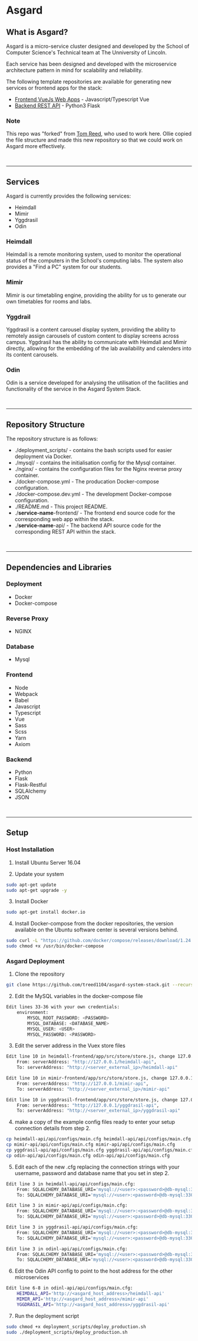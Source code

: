 # Asgard
## What is Asgard?
Asgard is a micro-service cluster designed and developed by the School of Computer Science's Technical team at The Unniversity of Lincoln.

Each service has been designed and developed with the microservice architecture pattern in mind for scalability and reliability.

The following template repositories are available for generating new services or frontend apps for the stack:

- [Frontend VueJs Web Apps](https://github.com/treed1104/template-webpack-vue) - Javascript/Typescript Vue
- [Backend REST API](https://github.com/TReed1104/template-flask-restful) - Python3 Flask

### Note
This repo was "forked" from [Tom Reed](https://github.com/TReed1104/), who used to work here. Ollie copied the file structure
and made this new repository so that we could work on Asgard more effectively.

<br>

---

## Services
Asgard is currently provides the following services:
- Heimdall
- Mimir
- Yggdrasil
- Odin

### Heimdall
Heimdall is a remote monitoring system, used to monitor the operational status of the computers in the School's computing labs. The system also provides a "Find a PC" system for our students.

### Mimir
Mimir is our timetabling engine, providing the ability for us to generate our own timetables for rooms and labs.

### Yggdrail
Yggdrasil is a content carousel display system, providing the ability to remotely assign carousels of custom content to display screens across campus. Yggdrasil has the ability to communicate with Heimdall and Mimir directly, allowing for the embedding of the lab availability and calenders into its content carousels.

### Odin
Odin is a service developed for analysing the utilisation of the facilities and functionality of the service in the Asgard System Stack.

<br>

---

## Repository Structure
The repository structure is as follows:
- ./deployment_scripts/ - contains the bash scripts used for easier deployment via Docker.
- ./mysql/ - contains the initialisation config for the Mysql container.
- ./nginx/ - contains the configuration files for the Nginx reverse proxy container.
- ./docker-compose.yml - The producation Docker-compose configuration.
- ./docker-compose.dev.yml - The development Docker-compose configuration.
- ./README.md - This project README.
- ./**service-name**-frontend/ - The frontend end source code for the corresponding web app within the stack.
- ./**service-name**-api/ - The backend API source code for the corresponding REST API within the stack.

<br>

---

## Dependencies and Libraries
### Deployment
- Docker
- Docker-compose

### Reverse Proxy
- NGINX

### Database
- Mysql

### Frontend
- Node
- Webpack
- Babel
- Javascript
- Typescript
- Vue
- Sass
- Scss
- Yarn
- Axiom

### Backend
- Python
- Flask
- Flask-Restful
- SQLAlchemy
- JSON

<br>

---

## Setup
### Host Installation
1. Install Ubuntu Server 16.04

2. Update your system
```bash
sudo apt-get update
sudo apt-get upgrade -y
```

3. Install Docker
```bash
sudo apt-get install docker.io
```

4. Install Docker-compose from the docker repositories, the version available on the Ubuntu software center is several versions behind.
```bash
sudo curl -L "https://github.com/docker/compose/releases/download/1.24.0/docker-compose-$(uname -s)-$(uname -m)" -o /usr/bin/docker-compose
sudo chmod +x /usr/bin/docker-compose
```

### Asgard Deployment
1. Clone the repository
```bash
git clone https://github.com/treed1104/asgard-system-stack.git --recursive
```

2. Edit the MySQL variables in the docker-compose file
```bash
Edit lines 33-36 with your own credentials:
	environment:
        MYSQL_ROOT_PASSWORD: <PASSWORD>
        MYSQL_DATABASE: <DATABASE_NAME>
        MYSQL_USER: <USER>
        MYSQL_PASSWORD: <PASSWORD>
```

3. Edit the server address in the Vuex store files
```bash
Edit line 10 in heimdall-frontend/app/src/store/store.js, change 127.0.0.1 to your server address:
	From: serverAddress: "http://127.0.0.1/heimdall-api",
	To: serverAddress: "http://<server_external_ip>/heimdall-api"

Edit line 10 in mimir-frontend/app/src/store/store.js, change 127.0.0.1 to your server address:
	From: serverAddress: "http://127.0.0.1/mimir-api",
	To: serverAddress: "http://<server_external_ip>/mimir-api"

Edit line 10 in yggdrasil-frontend/app/src/store/store.js, change 127.0.0.1 to your server address:
	From: serverAddress: "http://127.0.0.1/yggdrasil-api",
	To: serverAddress: "http://<server_external_ip>/yggdrasil-api"
```

4. make a copy of the example config files ready to enter your setup connection details from step 2.
```bash
cp heimdall-api/api/configs/main.cfg heimdall-api/api/configs/main.cfg
cp mimir-api/api/configs/main.cfg mimir-api/api/configs/main.cfg
cp yggdrasil-api/api/configs/main.cfg yggdrasil-api/api/configs/main.cfg
cp odin-api/api/configs/main.cfg odin-api/api/configs/main.cfg
```

5. Edit each of the new .cfg replacing the connection strings with your username, password and database name that you set in step 2.
```bash
Edit line 3 in heimdall-api/api/configs/main.cfg:
	From: SQLALCHEMY_DATABASE_URI='mysql://<user>:<password>@db-mysql:3306/db_heimdall_api'
	To: SQLALCHEMY_DATABASE_URI='mysql://<user>:<password>@db-mysql:3306/db_asgard'

Edit line 3 in mimir-api/api/configs/main.cfg:
	From: SQLALCHEMY_DATABASE_URI='mysql://<user>:<password>@db-mysql:3306/db_mimir_api'
	To: SQLALCHEMY_DATABASE_URI='mysql://<user>:<password>@db-mysql:3306/db_asgard'

Edit line 3 in yggdrasil-api/api/configs/main.cfg:
	From: SQLALCHEMY_DATABASE_URI='mysql://<user>:<password>@db-mysql:3306/db_yggdrasil_api'
	To: SQLALCHEMY_DATABASE_URI='mysql://<user>:<password>@db-mysql:3306/db_asgard'

Edit line 3 in odinl-api/api/configs/main.cfg:
	From: SQLALCHEMY_DATABASE_URI='mysql://<user>:<password>@db-mysql:3306/db_odin_api'
	To: SQLALCHEMY_DATABASE_URI='mysql://<user>:<password>@db-mysql:3306/db_asgard'
```

6. Edit the Odin API config to point to the host address for the other microservices
``` bash
Edit line 6-8 in odinl-api/api/configs/main.cfg:
	HEIMDALL_API='http://<asgard_host_address>/heimdall-api'
	MIMIR_API='http://<asgard_host_address>/mimir-api'
	YGGDRASIL_API='http://<asgard_host_address>/yggdrasil-api'
```

7. Run the deployment script
```bash
sudo chmod +x deployment_scripts/deploy_production.sh
sudo ./deployment_scripts/deploy_production.sh
```
